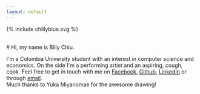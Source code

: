 ```yaml
---
layout: default
---
```


{% include chillyblue.svg %}

<br/>
<div class="center-button" markdown="1">
# Hi, my name is Billy Chiu.

I'm a Columbia University student with an interest in computer science and economics. On the side I'm a performing artist and an aspiring, cough, cook. Feel free to get in touch with me on [Facebook](https://www.facebook.com/billychillybluechiu), [Github](https://github.com/WilliamChiu), [LinkedIn](https://www.linkedin.com/in/william-chiu-2a192033) or through [email](mailto:william@chilly.blue).  
Much thanks to Yuka Miyanomae for the awesome drawing!
</div>

